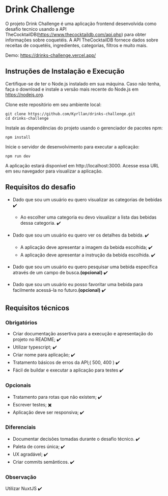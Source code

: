 # Drink Challenge

O projeto Drink Challenge é uma aplicação frontend desenvolvida como desafio tecnico usando a API TheCocktailDB(https://www.thecocktaildb.com/api.php) para obter informações sobre coquetéis. A API TheCocktailDB fornece dados sobre receitas de coquetéis, ingredientes, categorias, filtros e muito mais.

Demo: https://drinks-challenge.vercel.app/


## Instruções de Instalação e Execução

Certifique-se de ter o Node.js instalado em sua máquina. Caso não tenha, faça o download e instale a versão mais recente do Node.js em https://nodejs.org.

Clone este repositório em seu ambiente local:

```
git clone https://github.com/Kyrllan/drinks-challenge.git
cd drinks-challenge
```

Instale as dependências do projeto usando o gerenciador de pacotes npm:

```
npm install
```

Inicie o servidor de desenvolvimento para executar a aplicação:

```
npm run dev
```

A aplicação estará disponível em http://localhost:3000. Acesse essa URL em seu navegador para visualizar a aplicação.

## Requisitos do desafio

- Dado que sou um usuário eu quero visualizar as categorias de bebidas :heavy_check_mark:
  - Ao escolher uma categoria eu devo visualizar a lista das bebidas dessa categoria. :heavy_check_mark:

- Dado que sou um usuário eu quero ver os detalhes da bebida. :heavy_check_mark:
  - A aplicação deve apresentar a imagem da bebida escolhida; :heavy_check_mark:
  - A aplicação deve apresentar a instrução da bebida escolhida. :heavy_check_mark:

- Dado que sou um usuário eu quero pesquisar uma bebida específica através de um campo de busca.**(opcional)** :heavy_check_mark:

- Dado que sou um usuário eu posso favoritar uma bebida para facilmente acessá-la no futuro.**(opcional)** :heavy_check_mark:

## Requisitos técnicos

### Obrigatórios

- Criar documentação assertiva para a execução e apresentação do projeto no README; :heavy_check_mark:
- Utilizar typescript; :heavy_check_mark:
- Criar nome para aplicação; :heavy_check_mark:
- Tratamento básicos de erros da API;( 500, 400 ) :heavy_check_mark:
- Fácil de buildar e executar a aplicação para testes :heavy_check_mark:

### Opcionais

- Tratamento para rotas que não existem; :heavy_check_mark:
- Escrever testes; :heavy_multiplication_x:
- Aplicação deve ser responsiva; :heavy_check_mark:

### Diferenciais

- Documentar decisões tomadas durante o desafio técnico. :heavy_check_mark:
- Paleta de cores única; :heavy_check_mark:
- UX agradável; :heavy_check_mark:
- Criar commits semânticos. :heavy_check_mark:

### Observação

Utilizar NuxtJS :heavy_check_mark:

